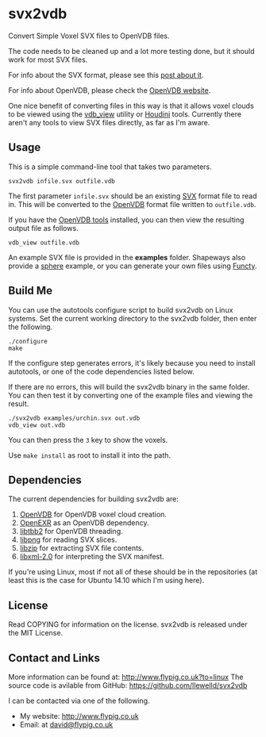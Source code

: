 # svx2vdb

Convert Simple Voxel SVX files to OpenVDB files.

The code needs to be cleaned up and a lot more testing done, but it should work for most SVX files.

For info about the SVX format, please see this [post about it](http://abfab3d.com/svx-format/).

For info about OpenVDB, please check the [OpenVDB website](http://www.openvdb.org/).

One nice benefit of converting files in this way is that it allows voxel clouds to be viewed using the [vdb_view](http://www.openvdb.org/download/) utility or [Houdini](http://www.sidefx.com/) tools. Currently there aren't any tools to view SVX files directly, as far as I'm aware.

## Usage

This is a simple command-line tool that takes two parameters.
```
svx2vdb infile.svx outfile.vdb
```
The first parameter `infile.svx` should be an existing [SVX](http://abfab3d.com/svx-format/) format file to read in. This will be converted to the [OpenVDB](http://www.openvdb.org/) format file written to `outfile.vdb`.

If you have the [OpenVDB tools](http://www.openvdb.org/download/) installed, you can then view the resulting output file as follows.
```
vdb_view outfile.vdb
```
An example SVX file is provided in the **examples** folder. Shapeways also provide a [sphere](http://shapeways.com/rrstatic/files/sphere.svx) example, or you can generate your own files using [Functy](http://functy.sourceforge.net/).

## Build Me

You can use the autotools configure script to build svx2vdb on Linux systems. Set the current working directory to the svx2vdb folder, then enter the following.
```
./configure
make
```
If the configure step generates errors, it's likely because you need to install autotools, or one of the code dependencies listed below.

If there are no errors, this will build the svx2vdb binary in the same folder. You can then test it by converting one of the example files and viewing the result.
```
./svx2vdb examples/urchin.svx out.vdb
vdb_view out.vdb
```
You can then press the `3` key to show the voxels.

Use `make install` as root to install it into the path.

## Dependencies

The current dependencies for building svx2vdb are:

1. [OpenVDB](http://www.openvdb.org/) for OpenVDB voxel cloud creation.
1. [OpenEXR](http://www.openexr.com/) as an OpenVDB dependency.
1. [libtbb2](https://www.threadingbuildingblocks.org/) for OpenVDB threading.
1. [libpng](http://libpng.org/pub/png/libpng.html) for reading SVX slices.
1. [libzip](http://www.nih.at/libzip/) for extracting SVX file contents.
1. [libxml-2.0](http://xmlsoft.org/index.html) for interpreting  the SVX manifest.

If you're using Linux, most if not all of these should be in the repositories (at least this is the case for Ubuntu 14.10 which I'm using here).

## License

Read COPYING for information on the license. svx2vdb is released under the MIT License.

## Contact and Links

More information can be found at: http://www.flypig.co.uk?to=linux
The source code is avilable from GitHub: https://github.com/llewelld/svx2vdb

I can be contacted via one of the following.

 * My website: http://www.flypig.co.uk
 * Email: at david@flypig.co.uk

